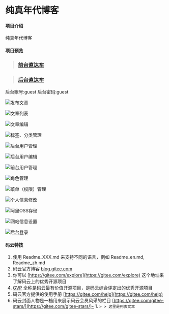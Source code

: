 # 纯真年代博客

#### 项目介绍
纯真年代博客

#### 项目预览

> ### [前台直达车](http://www.bblog.vip)


> ### [后台直达车](http://www.bblog.vip/admin/login.html)

后台账号:guest
后台密码:guest


![发布文章](https://images.gitee.com/uploads/images/2018/0925/164431_46fd6b18_1559021.png "FireShot Capture 5 - 纯真年代-后台管理系统 - http___www.bblog.vip_admin_index.html.png")

![文章列表](https://images.gitee.com/uploads/images/2018/0925/164457_3715c54e_1559021.png "FireShot Capture 6 - 纯真年代-后台管理系统 - http___www.bblog.vip_admin_index.html.png")

![文章编辑](https://images.gitee.com/uploads/images/2018/0925/164518_9b4b7dfb_1559021.png "FireShot Capture 7 - 纯真年代-后台管理系统 - http___www.bblog.vip_admin_index.html.png")

![标签、分类管理](https://images.gitee.com/uploads/images/2018/0925/164533_441b6e71_1559021.png "FireShot Capture 8 - 纯真年代-后台管理系统 - http___www.bblog.vip_admin_index.html.png")

![后台用户管理](https://images.gitee.com/uploads/images/2018/0925/164604_00624954_1559021.png "FireShot Capture 9 - 纯真年代-后台管理系统 - http___www.bblog.vip_admin_index.html.png")

![后台用户编辑](https://images.gitee.com/uploads/images/2018/0925/164618_cf4d9124_1559021.png "FireShot Capture 10 - 纯真年代-后台管理系统 - http___www.bblog.vip_admin_index.html.png")

![前台用户管理](https://images.gitee.com/uploads/images/2018/0925/164654_d185d5a1_1559021.png "FireShot Capture 11 - 纯真年代-后台管理系统 - http___www.bblog.vip_admin_index.html.png")

![角色管理](https://images.gitee.com/uploads/images/2018/0925/164840_0c53ade2_1559021.png "FireShot Capture 12 - 纯真年代-后台管理系统 - http___www.bblog.vip_admin_index.html.png")

![菜单（权限）管理](https://images.gitee.com/uploads/images/2018/0925/164853_690abaef_1559021.png "FireShot Capture 13 - 纯真年代-后台管理系统 - http___www.bblog.vip_admin_index.html.png")

![个人信息修改](https://images.gitee.com/uploads/images/2018/0925/164912_b4922ea2_1559021.png "FireShot Capture 14 - 纯真年代-后台管理系统 - http___www.bblog.vip_admin_index.html.png")

![阿里OSS存储](https://images.gitee.com/uploads/images/2018/0925/164924_0dc02525_1559021.png "FireShot Capture 15 - 纯真年代-后台管理系统 - http___www.bblog.vip_admin_index.html.png")

![网站信息设置](https://images.gitee.com/uploads/images/2018/0925/164942_5f34c0a9_1559021.png "FireShot Capture 16 - 纯真年代-后台管理系统 - http___www.bblog.vip_admin_index.html.png")

![后台登录](https://images.gitee.com/uploads/images/2018/0925/164958_dc565d88_1559021.png "FireShot Capture 17 - 偶尔有点困-后台登录 - http___www.bblog.vip_admin_login.html.png")




#### 码云特技

1. 使用 Readme\_XXX.md 来支持不同的语言，例如 Readme\_en.md, Readme\_zh.md
2. 码云官方博客 [blog.gitee.com](https://blog.gitee.com)
3. 你可以 [https://gitee.com/explore](https://gitee.com/explore) 这个地址来了解码云上的优秀开源项目
4. [GVP](https://gitee.com/gvp) 全称是码云最有价值开源项目，是码云综合评定出的优秀开源项目
5. 码云官方提供的使用手册 [https://gitee.com/help](https://gitee.com/help)
6. 码云封面人物是一档用来展示码云会员风采的栏目 [https://gitee.com/gitee-stars/](https://gitee.com/gitee-stars/)- 1. `> > 这里是列表文本`